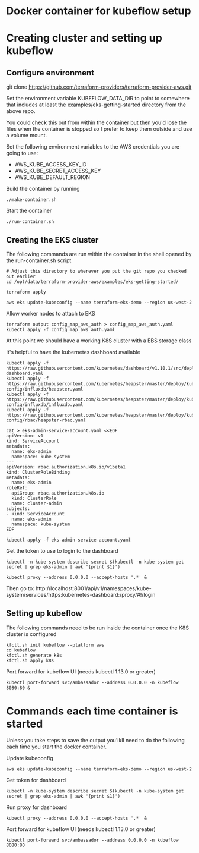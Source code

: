 # Docker container for kubeflow setup

# Creating cluster and setting up kubeflow

## Configure environment

git clone https://github.com/terraform-providers/terraform-provider-aws.git

Set the environment variable KUBEFLOW_DATA_DIR to point to somewhere that includes at least the examples/eks-getting-started directory from the above repo.

You could check this out from within the container but then you'd lose the files when the container is stopped so I prefer to keep them outside and use a volume mount.

Set the following environment variables to the AWS credentials you are going to use:
* AWS_KUBE_ACCESS_KEY_ID
* AWS_KUBE_SECRET_ACCESS_KEY
* AWS_KUBE_DEFAULT_REGION

Build the container by running

    ./make-container.sh

Start the container

    ./run-container.sh

## Creating the EKS cluster
The following commands are run within the container in the shell opened by the run-container.sh script

    # Adjust this directory to wherever you put the git repo you checked out earlier
    cd /opt/data/terraform-provider-aws/examples/eks-getting-started/

    terraform apply

    aws eks update-kubeconfig --name terraform-eks-demo --region us-west-2

Allow worker nodes to attach to EKS

    terraform output config_map_aws_auth > config_map_aws_auth.yaml
    kubectl apply -f config_map_aws_auth.yaml

At this point we should have a working K8S cluster with a EBS storage class

It's helpful to have the kubernetes dashboard available

    kubectl apply -f https://raw.githubusercontent.com/kubernetes/dashboard/v1.10.1/src/deploy/recommended/kubernetes-dashboard.yaml
    kubectl apply -f https://raw.githubusercontent.com/kubernetes/heapster/master/deploy/kube-config/influxdb/heapster.yaml
    kubectl apply -f https://raw.githubusercontent.com/kubernetes/heapster/master/deploy/kube-config/influxdb/influxdb.yaml
    kubectl apply -f https://raw.githubusercontent.com/kubernetes/heapster/master/deploy/kube-config/rbac/heapster-rbac.yaml

    cat > eks-admin-service-account.yaml <<EOF
    apiVersion: v1
    kind: ServiceAccount
    metadata:
      name: eks-admin
      namespace: kube-system
    ---
    apiVersion: rbac.authorization.k8s.io/v1beta1
    kind: ClusterRoleBinding
    metadata:
      name: eks-admin
    roleRef:
      apiGroup: rbac.authorization.k8s.io
      kind: ClusterRole
      name: cluster-admin
    subjects:
    - kind: ServiceAccount
      name: eks-admin
      namespace: kube-system
    EOF

    kubectl apply -f eks-admin-service-account.yaml

Get the token to use to login to the dashboard

    kubectl -n kube-system describe secret $(kubectl -n kube-system get secret | grep eks-admin | awk '{print $1}')

    kubectl proxy --address 0.0.0.0 --accept-hosts '.*' &

Then go to: http://localhost:8001/api/v1/namespaces/kube-system/services/https:kubernetes-dashboard:/proxy/#!/login

## Setting up kubeflow
The following commands need to be run inside the container once the K8S cluster is configured

    kfctl.sh init kubeflow --platform aws
    cd kubeflow
    kfctl.sh generate k8s
    kfctl.sh apply k8s

Port forward for kubeflow UI (needs kubectl 1.13.0 or greater)

    kubectl port-forward svc/ambassador --address 0.0.0.0 -n kubeflow 8080:80 &


# Commands each time container is started
Unless you take steps to save the output you'lkll need to do the following each time you start the docker container.

Update kubeconfig

    aws eks update-kubeconfig --name terraform-eks-demo --region us-west-2

Get token for dashboard

    kubectl -n kube-system describe secret $(kubectl -n kube-system get secret | grep eks-admin | awk '{print $1}')

Run proxy for dashboard

    kubectl proxy --address 0.0.0.0 --accept-hosts '.*' &

Port forward for kubeflow UI (needs kubectl 1.13.0 or greater)

    kubectl port-forward svc/ambassador --address 0.0.0.0 -n kubeflow 8080:80
